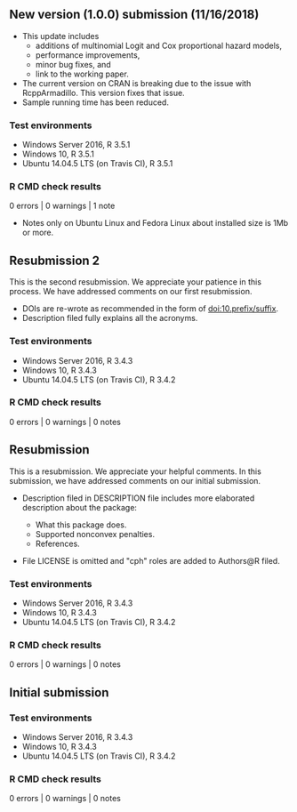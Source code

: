 ## New version (1.0.0) submission (11/16/2018)
* This update includes
     * additions of multinomial Logit and Cox proportional hazard models,
     * performance improvements,
     * minor bug fixes, and
     * link to the working paper.
* The current version on CRAN is breaking due to the issue with RcppArmadillo. This version fixes that issue.
* Sample running time has been reduced.

### Test environments
* Windows Server 2016, R 3.5.1
* Windows 10, R 3.5.1
* Ubuntu 14.04.5 LTS (on Travis CI), R 3.5.1

### R CMD check results
0 errors | 0 warnings | 1 note
* Notes only on Ubuntu Linux and Fedora Linux about installed size is 1Mb or more.




## Resubmission 2
This is the second resubmission. We appreciate your patience in this process.
We have addressed comments on our first resubmission.

* DOIs are re-wrote as recommended in the form of <doi:10.prefix/suffix>.
* Description filed fully explains all the acronyms.

### Test environments
* Windows Server 2016, R 3.4.3
* Windows 10, R 3.4.3
* Ubuntu 14.04.5 LTS (on Travis CI), R 3.4.2

### R CMD check results
0 errors | 0 warnings | 0 notes




## Resubmission
This is a resubmission. We appreciate your helpful comments.
In this submission, we have addressed comments on our initial submission.

* Description filed in DESCRIPTION file includes more elaborated description about the package:
     * What this package does.
     * Supported nonconvex penalties.
     * References.

* File LICENSE is omitted and "cph" roles are added to Authors@R filed.

### Test environments
* Windows Server 2016, R 3.4.3
* Windows 10, R 3.4.3
* Ubuntu 14.04.5 LTS (on Travis CI), R 3.4.2

### R CMD check results
0 errors | 0 warnings | 0 notes



  
## Initial submission
### Test environments
* Windows Server 2016, R 3.4.3
* Windows 10, R 3.4.3
* Ubuntu 14.04.5 LTS (on Travis CI), R 3.4.2

### R CMD check results
0 errors | 0 warnings | 0 notes
